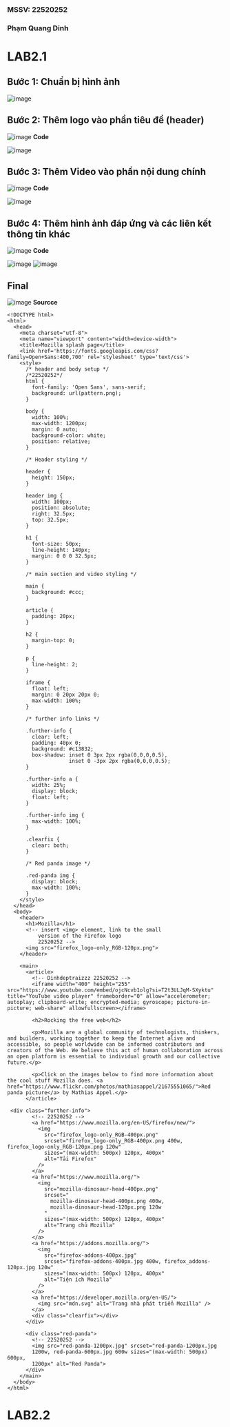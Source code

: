 ### MSSV: 22520252
### Phạm Quang Dinh
# LAB2.1
## Bước 1: Chuẩn bị hình ảnh
![image](https://github.com/user-attachments/assets/84cd070a-29d3-4473-bc2c-c2387731fe65)

## Bước 2: Thêm logo vào phần tiêu đề (header)
![image](https://github.com/user-attachments/assets/2d6747c5-7def-4b03-8dea-7c38d3b91b8f)
**Code**

![image](https://github.com/user-attachments/assets/a934dc60-e072-49c7-85a7-d243e1270963)

## Bước 3: Thêm Video vào phần nội dung chính
![image](https://github.com/user-attachments/assets/a7251ac7-8b92-4495-b8d5-0760c098f2eb)
**Code**

![image](https://github.com/user-attachments/assets/5e7fa353-f6ab-4a59-a0d8-3677a3ee8710)

## Bước 4: Thêm hình ảnh đáp ứng và các liên kết thông tin khác
![image](https://github.com/user-attachments/assets/952b8cbf-d231-43dd-a244-89c5cb20c6c9)
**Code**

![image](https://github.com/user-attachments/assets/b32a8e87-8810-417d-9d3e-04f9b8b22f01)
![image](https://github.com/user-attachments/assets/f6408203-bdb3-4c4f-b26a-d3a197419874)

## Final
![image](https://github.com/user-attachments/assets/f6ee70b2-7c9a-44b9-b800-58feae1032e6)
**Sourcce**
```
<!DOCTYPE html>
<html>
  <head>
    <meta charset="utf-8">
    <meta name="viewport" content="width=device-width">
    <title>Mozilla splash page</title>
    <link href='https://fonts.googleapis.com/css?family=Open+Sans:400,700' rel='stylesheet' type='text/css'>
    <style>
      /* header and body setup */
      /*22520252*/
      html {
        font-family: 'Open Sans', sans-serif;
        background: url(pattern.png);
      }

      body {
        width: 100%;
        max-width: 1200px;
        margin: 0 auto;
        background-color: white;
        position: relative;
      }

      /* Header styling */

      header {
        height: 150px;
      }

      header img {
        width: 100px;
        position: absolute;
        right: 32.5px;
        top: 32.5px;
      }

      h1 {
        font-size: 50px;
        line-height: 140px;
        margin: 0 0 0 32.5px;
      }

      /* main section and video styling */

      main {
        background: #ccc;
      }

      article {
        padding: 20px;
      }

      h2 {
        margin-top: 0;
      }

      p {
        line-height: 2;
      }

      iframe {
        float: left;
        margin: 0 20px 20px 0;
        max-width: 100%;
      }

      /* further info links */

      .further-info {
        clear: left;
        padding: 40px 0;
        background: #c13832;
        box-shadow: inset 0 3px 2px rgba(0,0,0,0.5),
                    inset 0 -3px 2px rgba(0,0,0,0.5);
      }

      .further-info a {
        width: 25%;
        display: block;
        float: left;
      }

      .further-info img {
        max-width: 100%;
      }

      .clearfix {
        clear: both;
      }

      /* Red panda image */

      .red-panda img {
        display: block;
        max-width: 100%;
      }
    </style>
  </head>
  <body>
    <header>
      <h1>Mozilla</h1>
      <!-- insert <img> element, link to the small
          version of the Firefox logo
          22520252 -->
      <img src="firefox_logo-only_RGB-120px.png">
    </header>

    <main>
      <article>
        <!-- Dinhdeptraizzz 22520252 -->
        <iframe width="400" height="255" src="https://www.youtube.com/embed/ojcNcvb1olg?si=T2t3ULJqM-SXyktu" title="YouTube video player" frameborder="0" allow="accelerometer; autoplay; clipboard-write; encrypted-media; gyroscope; picture-in-picture; web-share" allowfullscreen></iframe>

        <h2>Rocking the free web</h2>

        <p>Mozilla are a global community of technologists, thinkers, and builders, working together to keep the Internet alive and accessible, so people worldwide can be informed contributors and creators of the Web. We believe this act of human collaboration across an open platform is essential to individual growth and our collective future.</p>

        <p>Click on the images below to find more information about the cool stuff Mozilla does. <a href="https://www.flickr.com/photos/mathiasappel/21675551065/">Red panda picture</a> by Mathias Appel.</p>
      </article>

 <div class="further-info">
        <!-- 22520252 -->
        <a href="https://www.mozilla.org/en-US/firefox/new/">
          <img
            src="firefox_logo-only_RGB-400px.png"
            srcset="firefox_logo-only_RGB-400px.png 400w, firefox_logo-only_RGB-120px.png 120w"
            sizes="(max-width: 500px) 120px, 400px"
            alt="Tải Firefox"
          />
        </a>
        <a href="https://www.mozilla.org/">
          <img
            src="mozilla-dinosaur-head-400px.png"
            srcset="
              mozilla-dinosaur-head-400px.png 400w,
              mozilla-dinosaur-head-120px.png 120w
            "
            sizes="(max-width: 500px) 120px, 400px"
            alt="Trang chủ Mozilla"
          />
        </a>
        <a href="https://addons.mozilla.org/">
          <img
            src="firefox-addons-400px.jpg"
            srcset="firefox-addons-400px.jpg 400w, firefox_addons-120px.jpg 120w"
            sizes="(max-width: 500px) 120px, 400px"
            alt="Tiện ích Mozilla"
          />
        </a>
        <a href="https://developer.mozilla.org/en-US/">
          <img src="mdn.svg" alt="Trang nhà phát triển Mozilla" />
        </a>
        <div class="clearfix"></div>
      </div>

      <div class="red-panda">
        <!-- 22520252 -->
        <img src="red-panda-1200px.jpg" srcset="red-panda-1200px.jpg
        1200w, red-panda-600px.jpg 600w sizes="(max-width: 500px) 600px,
        1200px" alt="Red Panda">
      </div>
    </main>
  </body>
</html>
```

# LAB2.2
